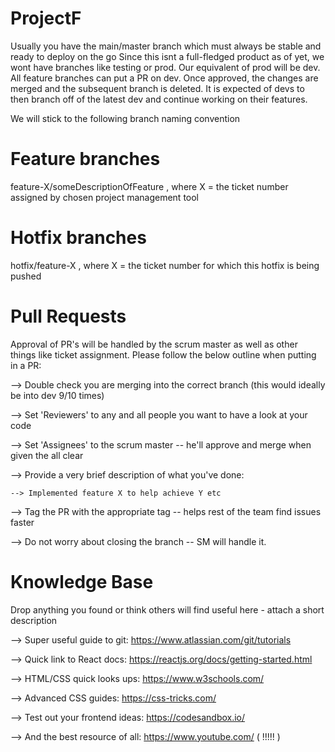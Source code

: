 # ProjectF

Usually you have the main/master branch which must always be stable and ready to deploy on the go
Since this isnt a full-fledged product as of yet, we wont have branches like testing or prod. 
Our equivalent of prod will be dev. All feature branches can put a PR on dev. Once approved,
the changes are merged and the subsequent branch is deleted. It is expected of devs to then branch
off of the latest dev and continue working on their features.

We will stick to the following branch naming convention

# Feature branches

feature-X/someDescriptionOfFeature , where X = the ticket number assigned by chosen project management tool

# Hotfix branches

hotfix/feature-X , where X = the ticket number for which this hotfix is being pushed

# Pull Requests

Approval of PR's will be handled by the scrum master as well as other things like ticket assignment.
Please follow the below outline when putting in a PR:

--> Double check you are merging into the correct branch (this would ideally be into dev 9/10 times)

--> Set 'Reviewers' to any and all people you want to have a look at your code

--> Set 'Assignees' to the scrum master -- he'll approve and merge when given the all clear

--> Provide a very brief description of what you've done:

	--> Implemented feature X to help achieve Y etc 

--> Tag the PR with the appropriate tag -- helps rest of the team find issues faster

--> Do not worry about closing the branch -- SM will handle it.   

# Knowledge Base

Drop anything you found or think others will find useful here - attach a short description

--> Super useful guide to git: https://www.atlassian.com/git/tutorials

--> Quick link to React docs:  https://reactjs.org/docs/getting-started.html

--> HTML/CSS quick looks ups:  https://www.w3schools.com/

--> Advanced CSS guides:       https://css-tricks.com/

--> Test out your frontend ideas: https://codesandbox.io/

--> And the best resource of all: https://www.youtube.com/ ( !!!!! )

